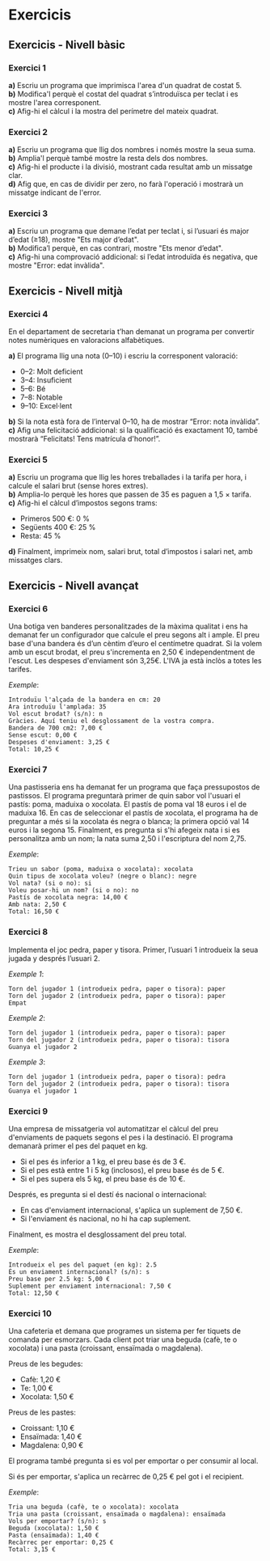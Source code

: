 # Exercicis

## Exercicis - Nivell bàsic

### Exercici 1

**a)** Escriu un programa que imprimisca l'area d'un quadrat de costat 5.  
**b)** Modifica'l perquè el costat del quadrat s’introduïsca per teclat i es mostre l'area corresponent.  
**c)** Afig-hi el càlcul i la mostra del perímetre del mateix quadrat.  

### Exercici 2

**a)** Escriu un programa que llig dos nombres i només mostre la seua suma.  
**b)** Ampli­a'l perquè també mostre la resta dels dos nombres.  
**c)** Afig-hi el producte i la divisió, mostrant cada resultat amb un missatge clar.  
**d)** Afig que, en cas de dividir per zero, no farà l'operació i mostrarà un missatge indicant de l'error.  

### Exercici 3

**a)** Escriu un programa que demane l’edat per teclat i, si l’usuari és major d’edat (≥18), mostre "Ets major d’edat".  
**b)** Modifica’l perquè, en cas contrari, mostre "Ets menor d’edat".  
**c)** Afig-hi una comprovació addicional: si l’edat introduïda és negativa, que mostre "Error: edat invàlida".  

## Exercicis - Nivell mitjà

### Exercici 4

En el departament de secretaria t’han demanat un programa per convertir notes numèriques en valoracions alfabètiques.

**a)** El programa llig una nota (0–10) i escriu la corresponent valoració:

- 0–2: Molt deficient
- 3–4: Insuficient
- 5–6: Bé
- 7–8: Notable
- 9–10: Excel·lent

**b)** Si la nota està fora de l’interval 0–10, ha de mostrar “Error: nota invàlida”.  
**c)** Afig una felicitació addicional: si la qualificació és exactament 10, també mostrarà “Felicitats! Tens matrícula d'honor!”.  

### Exercici 5

**a)** Escriu un programa que llig les hores treballades i la tarifa per hora, i calcule el salari brut (sense hores extres).  
**b)** Amplia-lo perquè les hores que passen de 35 es paguen a 1,5 × tarifa.  
**c)** Afig-hi el càlcul d’impostos segons trams:  

- Primeros 500 €: 0 %
- Següents 400 €: 25 %
- Resta: 45 %

**d)** Finalment, imprimeix nom, salari brut, total d’impostos i salari net, amb missatges clars.  

## Exercicis - Nivell avançat

### Exercici 6

Una botiga ven banderes personalitzades de la màxima qualitat i ens ha demanat fer un configurador que calcule el preu segons alt i ample. El preu base d'una bandera és d’un cèntim d’euro el centímetre quadrat. Si la volem amb un escut brodat, el preu s'incrementa en 2,50 € independentment de l'escut. Les despeses d'enviament són 3,25€. L'IVA ja està inclòs a totes les tarifes.

*Exemple*:

```plaintext
Introduïu l'alçada de la bandera en cm: 20
Ara introduïu l'amplada: 35  
Vol escut brodat? (s/n): n  
Gràcies. Aquí teniu el desglossament de la vostra compra.  
Bandera de 700 cm2: 7,00 €  
Sense escut: 0,00 €  
Despeses d'enviament: 3,25 €  
Total: 10,25 €  
```

### Exercici 7

Una pastisseria ens ha demanat fer un programa que faça pressupostos de pastissos. El programa preguntarà primer de quin sabor vol l'usuari el pastís: poma, maduixa o xocolata. El pastís de poma val 18 euros i el de maduixa 16. En cas de seleccionar el pastís de xocolata, el programa ha de preguntar a més si la xocolata és negra o blanca; la primera opció val 14 euros i la segona 15. Finalment, es pregunta si s'hi afegeix nata i si es personalitza amb un nom; la nata suma 2,50 i l'escriptura del nom 2,75.

*Exemple*:

```plaintext
Trieu un sabor (poma, maduixa o xocolata): xocolata
Quin tipus de xocolata voleu? (negre o blanc): negre
Vol nata? (si o no): si
Voleu posar-hi un nom? (si o no): no
Pastís de xocolata negra: 14,00 €
Amb nata: 2,50 €
Total: 16,50 €
```

### Exercici 8

Implementa el joc pedra, paper y tisora. Primer, l’usuari 1 introdueix la seua jugada y després l’usuari 2.

*Exemple 1*:

```plaintext
Torn del jugador 1 (introdueix pedra, paper o tisora): paper
Torn del jugador 2 (introdueix pedra, paper o tisora): paper
Empat
```

*Exemple 2*:

```plaintext
Torn del jugador 1 (introdueix pedra, paper o tisora): paper
Torn del jugador 2 (introdueix pedra, paper o tisora): tisora
Guanya el jugador 2
```

*Exemple 3*:

```plaintext
Torn del jugador 1 (introdueix pedra, paper o tisora): pedra
Torn del jugador 2 (introdueix pedra, paper o tisora): tisora
Guanya el jugador 1
```

### Exercici 9

Una empresa de missatgeria vol automatitzar el càlcul del preu d'enviaments de paquets segons el pes i la destinació. El programa demanarà primer el pes del paquet en kg.

- Si el pes és inferior a 1 kg, el preu base és de 3 €.
- Si el pes està entre 1 i 5 kg (inclosos), el preu base és de 5 €.
- Si el pes supera els 5 kg, el preu base és de 10 €.

Després, es pregunta si el destí és nacional o internacional:

- En cas d'enviament internacional, s'aplica un suplement de 7,50 €.
- Si l'enviament és nacional, no hi ha cap suplement.

Finalment, es mostra el desglossament del preu total.

*Exemple*:

```plaintext
Introdueix el pes del paquet (en kg): 2.5  
És un enviament internacional? (s/n): s  
Preu base per 2.5 kg: 5,00 €  
Suplement per enviament internacional: 7,50 €  
Total: 12,50 €  
```

### Exercici 10

Una cafeteria et demana que programes un sistema per fer tiquets de comanda per esmorzars. Cada client pot triar una beguda (cafè, te o xocolata) i una pasta (croissant, ensaïmada o magdalena).

Preus de les begudes:

- Cafè: 1,20 €
- Te: 1,00 €
- Xocolata: 1,50 €

Preus de les pastes:

- Croissant: 1,10 €
- Ensaïmada: 1,40 €
- Magdalena: 0,90 €

El programa també pregunta si es vol per emportar o per consumir al local.

Si és per emportar, s'aplica un recàrrec de 0,25 € pel got i el recipient.

*Exemple*:

```plaintext
Tria una beguda (cafè, te o xocolata): xocolata  
Tria una pasta (croissant, ensaïmada o magdalena): ensaïmada  
Vols per emportar? (s/n): s  
Beguda (xocolata): 1,50 €  
Pasta (ensaïmada): 1,40 €  
Recàrrec per emportar: 0,25 €  
Total: 3,15 €  
```